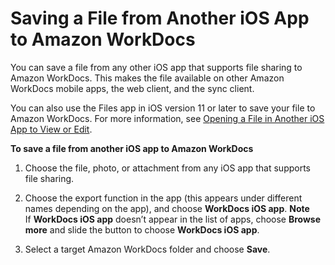 # Saving a File from Another iOS App to Amazon WorkDocs<a name="ipad_saving_files"></a>

You can save a file from any other iOS app that supports file sharing to Amazon WorkDocs\. This makes the file available on other Amazon WorkDocs mobile apps, the web client, and the sync client\.

You can also use the Files app in iOS version 11 or later to save your file to Amazon WorkDocs\. For more information, see [Opening a File in Another iOS App to View or Edit](ipad_opening_files.md)\.

**To save a file from another iOS app to Amazon WorkDocs**

1. Choose the file, photo, or attachment from any iOS app that supports file sharing\.

1. Choose the export function in the app \(this appears under different names depending on the app\), and choose **WorkDocs iOS app**\.
**Note**  
If **WorkDocs iOS app** doesn’t appear in the list of apps, choose **Browse more** and slide the button to choose **WorkDocs iOS app**\.

1. Select a target Amazon WorkDocs folder and choose **Save**\.